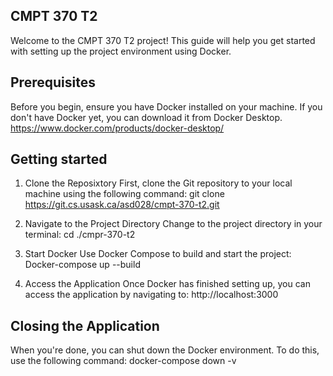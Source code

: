 ## CMPT 370 T2
Welcome to the CMPT 370 T2 project! This guide will help you get started with setting up the project environment using Docker.

## Prerequisites
Before you begin, ensure you have Docker installed on your machine. If you don't have Docker yet, you can download it from Docker Desktop.
    https://www.docker.com/products/docker-desktop/


## Getting started

1) Clone the Reposixtory
    First, clone the Git repository to your local machine using the following command:
        git clone https://git.cs.usask.ca/asd028/cmpt-370-t2.git

2) Navigate to the Project Directory
    Change to the project directory in your terminal:
        cd ./cmpr-370-t2

3) Start Docker
    Use Docker Compose to build and start the project:
        Docker-compose up --build 

4) Access the Application
    Once Docker has finished setting up, you can access the application by navigating to:
        http://localhost:3000

## Closing the Application

When you're done, you can shut down the Docker environment. To do this, use the following command:
    docker-compose down -v
